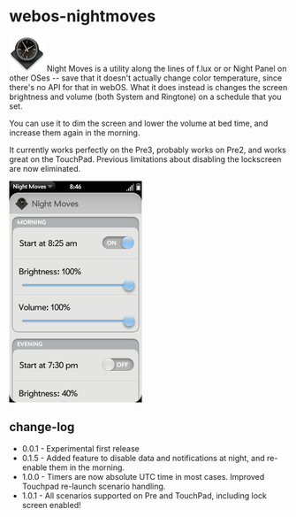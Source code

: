 # webos-nightmoves
![nightmoves-icon](https://raw.githubusercontent.com/codepoet80/webos-nightmoves/master/icon.png "Night Moves Icon")
Night Moves is a utility along the lines of f.lux or or Night Panel on other OSes -- save that it doesn't actually change color temperature, since there's no API for that in webOS. What it does instead is changes the screen brightness and volume (both System and Ringtone) on a schedule that you set.

You can use it to dim the screen and lower the volume at bed time, and increase them again in the morning.

It currently works perfectly on the Pre3, probably works on Pre2, and works great on the TouchPad. Previous limitations about disabling the lockscreen are now eliminated.

<img src="https://raw.githubusercontent.com/codepoet80/webos-nightmoves/master/screenshot.png" height="400" alt="Night Moves Screenshot">

## change-log
- 0.0.1 - Experimental first release
- 0.1.5 - Added feature to disable data and notifications at night, and re-enable them in the morning.
- 1.0.0 - Timers are now absolute UTC time in most cases. Improved Touchpad re-launch scenario handling.
- 1.0.1 - All scenarios supported on Pre and TouchPad, including lock screen enabled!